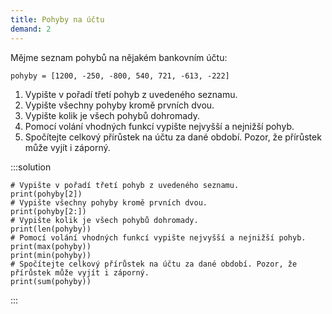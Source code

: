 ```yaml
---
title: Pohyby na účtu
demand: 2
---
```


Mějme seznam pohybů na nějakém bankovním účtu:

```pycon
pohyby = [1200, -250, -800, 540, 721, -613, -222]
```

1. Vypište v pořadí třetí pohyb z uvedeného seznamu.
1. Vypište všechny pohyby kromě prvních dvou.
1. Vypište kolik je všech pohybů dohromady.
1. Pomocí volání vhodných funkcí vypište nejvyšší a nejnižší pohyb.
1. Spočítejte celkový přírůstek na účtu za dané období. Pozor, že přírůstek může vyjít i záporný.

:::solution
```
# Vypište v pořadí třetí pohyb z uvedeného seznamu.
print(pohyby[2])
# Vypište všechny pohyby kromě prvních dvou.
print(pohyby[2:])
# Vypište kolik je všech pohybů dohromady.
print(len(pohyby))
# Pomocí volání vhodných funkcí vypište nejvyšší a nejnižší pohyb.
print(max(pohyby))
print(min(pohyby))
# Spočítejte celkový přírůstek na účtu za dané období. Pozor, že přírůstek může vyjít i záporný.
print(sum(pohyby))
```
:::
